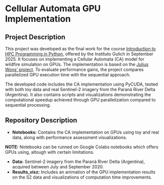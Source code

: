 # Cellular Automata GPU Implementation

## Project Description

This project was developed as the final work for the course [Introduction to HPC Programming in Python](https://ig.conae.unc.edu.ar/introduccion-a-la-programacion-hpc-2025/), offered by the Instituto Gulich in September 2025. It focuses on implementing a Cellular Automata (CA) model for wildfire simulation on GPUs. The implementation is based on the [Julius Wons’ project](https://github.com/jcwons/Wildfire-Mapping-and-Simulation-with-Cellular-Automaton). To evaluate performance gains, the project compares parallelized GPU execution time with the sequential approach.

The developed code includes the CA implementation using PyCUDA, tested with both toy data and real Sentinel-2 imagery from the Paraná River Delta (Argentina). It also contains scripts and visualizations demonstrating the computational speedup achieved through GPU parallelization compared to sequential processing.

## Repository Description

* **Notebooks:** Contains the CA implementation on GPUs using toy and real data, along with performance assessment visualizations.

**NOTE:** Notebooks can be runned on Google Colabs notebooks which offers GPUs using, altough with certain limitations. 
* **Data:** Sentinel-2 imagery from the Paraná River Delta (Argentina), acquired between July and September 2020.  
* **Results_visz:** Includes an animation of the GPU implementation results on the S2 data and visualizations of computation time improvements.
